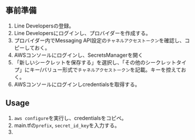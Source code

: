 

## 事前準備

1. Line Developersの登録。
2. Line Developersにログインし、プロバイダーを作成する。
3. プロバイダー内でMessaging API設定の`チャネルアクセストークン`を確認し、コピーしておく。
4. AWSコンソールにログインし、SecretsManagerを開く
5. 「新しいシークレットを保存する」を選択し、「その他のシークレットタイプ」にキー/バリュー形式で`チャネルアクセストークン`を記載。キーを控えておく。
6. AWSコンソールにログインしcredentialsを取得する。

## Usage

1. `aws configure`を実行し、credentialsをコピペ。
2. main.tfの`prefix`, `secret_id_key`を入力する。
3. 